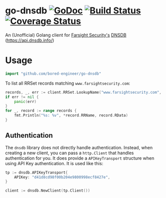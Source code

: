 go-dnsdb [![GoDoc][doc-img]][doc] [![Build Status][ci-img]][ci] [![Coverage Status][cov-img]][cov]
======
An (Unofficial) Golang client for [Farsight Security's](https://www.farsightsecurity.com) [DNSDB](https://www.dnsdb.info/) (https://api.dnsdb.info/)

# Usage
```go
import "github.com/bored-engineer/go-dnsdb"
```

To list all RRSet records matching `www.farsightsecurity.com`:
```go
records, _, err := client.RRSet.LookupName("www.farsightsecurity.com", nil)
if err != nil {
	panic(err)
}
for _, record := range records {
	fmt.Println("%s: %v", *record.RRName, record.RData)
}
```

## Authentication
The `dnsdb` library does not directly handle authentication. Instead, when creating a new client, you can pass a `http.Client` that handles authentication for you. It does provide a `APIKeyTransport` structure when using API Key authentication. It is used like this:
```go
tp := dnsdb.APIKeyTransport{
	APIKey: "d41d8cd98f00b204e9800998ecf8427e",
}

client := dnsdb.NewClient(tp.Client())
```

[doc-img]: https://godoc.org/github.com/bored-engineer/go-dnsdb?status.svg
[doc]: https://godoc.org/github.com/bored-engineer/go-dnsdb
[ci-img]: https://travis-ci.org/bored-engineer/go-dnsdb.svg?branch=master
[ci]: https://travis-ci.org/bored-engineer/go-dnsdb
[cov-img]: https://coveralls.io/repos/github/bored-engineer/go-dnsdb/badge.svg?branch=master&
[cov]: https://coveralls.io/github/bored-engineer/go-dnsdb?branch=master
